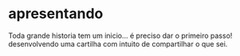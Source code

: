 # apresentando
Toda grande historia tem um inicio... é preciso dar o primeiro passo!   desenvolvendo uma cartilha com intuito de compartilhar o que sei.

